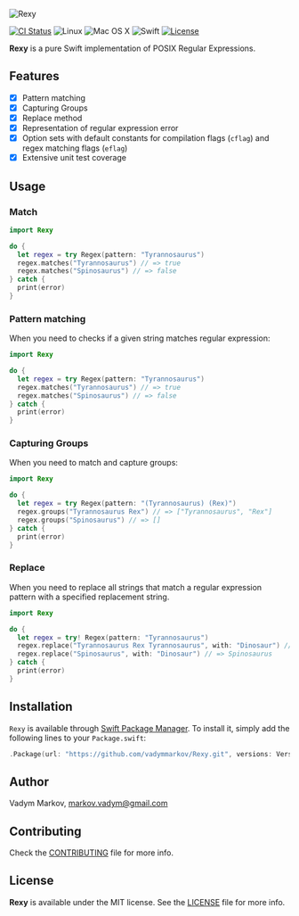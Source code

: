 ![Rexy](https://github.com/vadymmarkov/Rexy/blob/master/Images/RexyPresentation.png)

[![CI Status](http://img.shields.io/travis/vadymmarkov/Rexy.svg?style=flat)](https://travis-ci.org/vadymmarkov/Rexy)
![Linux](https://img.shields.io/badge/os-linux-green.svg?style=flat)
![Mac OS X](https://img.shields.io/badge/os-Mac%20OS%20X-green.svg?style=flat)
![Swift](https://img.shields.io/badge/%20in-swift%203.0-orange.svg)
[![License](http://img.shields.io/badge/license-MIT-brightgreen.svg)](http://opensource.org/licenses/MIT)

**Rexy** is a pure Swift implementation of POSIX Regular Expressions.

## Features

- [x] Pattern matching
- [x] Capturing Groups
- [x] Replace method
- [x] Representation of regular expression error
- [x] Option sets with default constants for compilation flags (`cflag`) and regex matching flags (`eflag`)
- [x] Extensive unit test coverage

## Usage

### Match

```swift
import Rexy

do {
  let regex = try Regex(pattern: "Tyrannosaurus")
  regex.matches("Tyrannosaurus") // => true
  regex.matches("Spinosaurus") // => false
} catch {
  print(error)
}
```

### Pattern matching

When you need to checks if a given string matches regular expression:

```swift
import Rexy

do {
  let regex = try Regex(pattern: "Tyrannosaurus")
  regex.matches("Tyrannosaurus") // => true
  regex.matches("Spinosaurus") // => false
} catch {
  print(error)
}
```

### Capturing Groups

When you need to match and capture groups:

```swift
import Rexy

do {
  let regex = try Regex(pattern: "(Tyrannosaurus) (Rex)")
  regex.groups("Tyrannosaurus Rex") // => ["Tyrannosaurus", "Rex"]
  regex.groups("Spinosaurus") // => []
} catch {
  print(error)
}
```

### Replace

When you need to replace all strings that match a regular expression pattern
with a specified replacement string.

```swift
import Rexy

do {
  let regex = try! Regex(pattern: "Tyrannosaurus")
  regex.replace("Tyrannosaurus Rex Tyrannosaurus", with: "Dinosaur") // => "Dinosaur Rex Dinosaur"
  regex.replace("Spinosaurus", with: "Dinosaur") // => Spinosaurus
} catch {
  print(error)
}
```

## Installation

`Rexy` is available through [Swift Package Manager](https://github.com/apple/swift-package-manager).
To install it, simply add the following lines to your `Package.swift`:

```swift
.Package(url: "https://github.com/vadymmarkov/Rexy.git", versions: Version(0,1,0)..<Version(1,0,0))
```

## Author

Vadym Markov, markov.vadym@gmail.com

## Contributing

Check the [CONTRIBUTING](https://github.com/vadymmarkov/Rexy/blob/master/CONTRIBUTING.md)
file for more info.

## License

**Rexy** is available under the MIT license. See the [LICENSE](https://github.com/vadymmarkov/Rexy/blob/master/LICENSE.md) file for more info.
